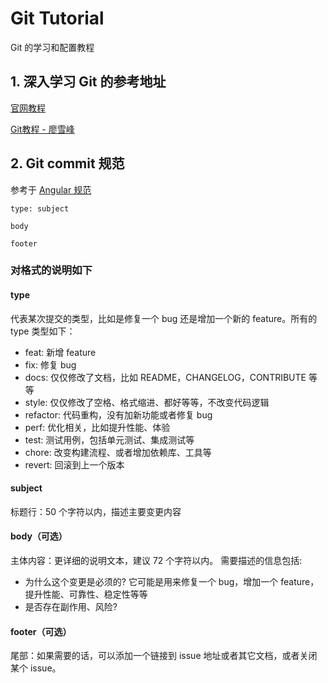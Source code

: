 # Git Tutorial

Git 的学习和配置教程

## 1. 深入学习 Git 的参考地址

[官网教程](https://git-scm.com/doc)

[Git教程 - 廖雪峰](https://www.liaoxuefeng.com/wiki/0013739516305929606dd18361248578c67b8067c8c017b000)

## 2. Git commit 规范

参考于 [Angular 规范](https://github.com/angular/angular.js/blob/master/DEVELOPERS.md#-git-commit-guidelines)

```Text
type: subject

body

footer
```

### 对格式的说明如下

#### type

代表某次提交的类型，比如是修复一个 bug 还是增加一个新的 feature。所有的 type 类型如下：

- feat: 新增 feature
- fix: 修复 bug
- docs: 仅仅修改了文档，比如 README，CHANGELOG，CONTRIBUTE 等等
- style: 仅仅修改了空格、格式缩进、都好等等，不改变代码逻辑
- refactor: 代码重构，没有加新功能或者修复 bug
- perf: 优化相关，比如提升性能、体验
- test: 测试用例，包括单元测试、集成测试等
- chore: 改变构建流程、或者增加依赖库、工具等
- revert: 回滚到上一个版本

#### subject

标题行：50 个字符以内，描述主要变更内容

#### body（可选）

主体内容：更详细的说明文本，建议 72 个字符以内。 需要描述的信息包括:

- 为什么这个变更是必须的? 它可能是用来修复一个 bug，增加一个 feature，提升性能、可靠性、稳定性等等
- 是否存在副作用、风险?

#### footer（可选）

尾部：如果需要的话，可以添加一个链接到 issue 地址或者其它文档，或者关闭某个 issue。
